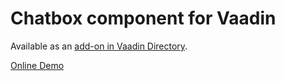 Chatbox component for Vaadin
============================

Available as an [add-on in Vaadin Directory](http://vaadin.com/addon/chatbox).

[Online Demo](http://130.230.142.91:8080/chatbox/)
